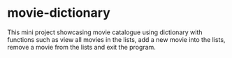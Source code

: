 # movie-dictionary

This mini project showcasing movie catalogue using dictionary with functions such as view all movies in the lists,
add a new movie into the lists, remove a movie from the lists and exit the program.
